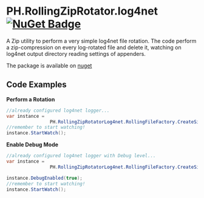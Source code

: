 # PH.RollingZipRotator.log4net [![NuGet Badge](https://buildstats.info/nuget/PH.RollingZipRotatorLog4net)](https://www.nuget.org/packages/PH.RollingZipRotatorLog4net/)

A Zip utility to perform a very simple log4net file rotation.
The code perform a zip-compression on every log-rotated file and delete it, watching on 
log4net output directory reading settings of appenders.


The package is available on  [nuget](https://www.nuget.org/packages/PH.RollingZipRotatorLog4net/) 

## Code Examples

**Perform a Rotation**
```c#
//already configured log4net logger...
var instance =
                PH.RollingZipRotatorLog4net.RollingFileFactory.CreateSimple();
//remember to start watching!
instance.StartWatch();
```

**Enable Debug Mode**
```c#
//already configured log4net logger with Debug level...
var instance =
                PH.RollingZipRotatorLog4net.RollingFileFactory.CreateSimple();

instance.DebugEnabled(true);
//remember to start watching!
instance.StartWatch();
```
